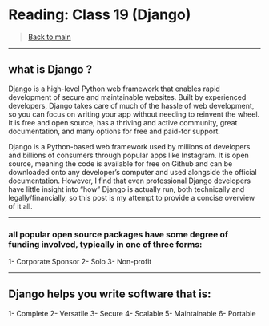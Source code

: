# Reading: Class 19 (Django)

> [Back to  main](./README.md)
---------------------------
## what is Django ?

Django is a high-level Python web framework that enables rapid development of secure and maintainable websites. Built by experienced developers, Django takes care of much of the hassle of web development, so you can focus on writing your app without needing to reinvent the wheel. It is free and open source, has a thriving and active community, great documentation, and many options for free and paid-for support.

Django is a Python-based web framework used by millions of developers and billions of consumers through popular apps like Instagram. It is open source, meaning the code is available for free on Github and can be downloaded onto any developer’s computer and used alongside the official documentation.
However, I find that even professional Django developers have little insight into “how” Django is actually run, both technically and legally/financially, so this post is my attempt to provide a concise overview of it all.

*******************************************
 ### all popular open source packages have some degree of funding involved, typically in one of three forms:

1- Corporate Sponsor
2- Solo
3- Non-profit

******************************************************************
## Django helps you write software that is:
1- Complete
2- Versatile
3- Secure
4- Scalable
5- Maintainable
6- Portable
 